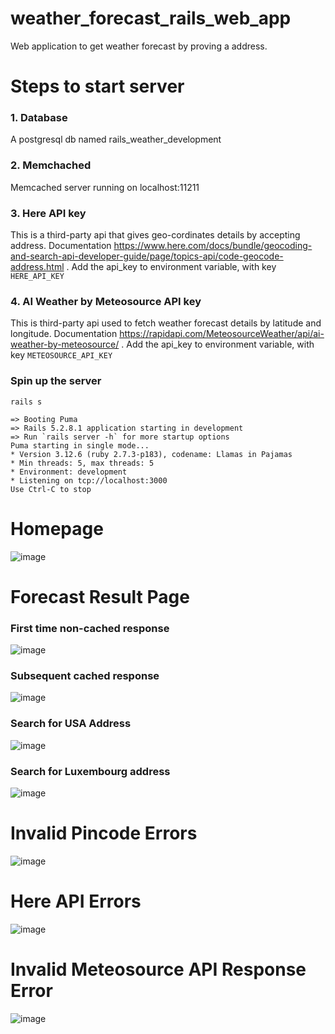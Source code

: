 # weather_forecast_rails_web_app
Web application to get weather forecast by proving a address.

# Steps to start server

### 1. Database
A postgresql db named rails_weather_development

### 2. Memchached
Memcached server running on localhost:11211

### 3. Here API key
This is a third-party api that gives geo-cordinates details by accepting address. Documentation https://www.here.com/docs/bundle/geocoding-and-search-api-developer-guide/page/topics-api/code-geocode-address.html .
Add the api_key to environment variable, with key `HERE_API_KEY` 

### 4. AI Weather by Meteosource API key
This is third-party api used to fetch weather forecast details by latitude and longitude. Documentation https://rapidapi.com/MeteosourceWeather/api/ai-weather-by-meteosource/ .
Add the api_key to environment variable, with key `METEOSOURCE_API_KEY`


### Spin up the server
`rails s`
```
=> Booting Puma
=> Rails 5.2.8.1 application starting in development
=> Run `rails server -h` for more startup options
Puma starting in single mode...
* Version 3.12.6 (ruby 2.7.3-p183), codename: Llamas in Pajamas
* Min threads: 5, max threads: 5
* Environment: development
* Listening on tcp://localhost:3000
Use Ctrl-C to stop
```


# Homepage

![image](https://github.com/prathamesh000777/weather_forecast_rails_web_app/assets/51914475/c863ef35-1159-4f70-96b5-691887fff5ac)

# Forecast Result Page

### First time non-cached response

![image](https://github.com/prathamesh000777/weather_forecast_rails_web_app/assets/51914475/729aeba9-28d4-460e-932e-5b514a44ee19)



### Subsequent cached response

![image](https://github.com/prathamesh000777/weather_forecast_rails_web_app/assets/51914475/1685531d-78a1-4139-a377-1dcad76a0419)


### Search for USA Address

![image](https://github.com/prathamesh000777/weather_forecast_rails_web_app/assets/51914475/7764eff9-0bdd-494a-ba58-b7de1dd3f0f2)

### Search for Luxembourg address

![image](https://github.com/prathamesh000777/weather_forecast_rails_web_app/assets/51914475/b66677f5-8bea-4c6d-8846-8435eb72e426)




# Invalid Pincode Errors

![image](https://github.com/prathamesh000777/weather_forecast_rails_web_app/assets/51914475/041103a2-adb2-4aae-89a2-5f0dc8c57150)


# Here API Errors

![image](https://github.com/prathamesh000777/weather_forecast_rails_web_app/assets/51914475/00362589-6e20-4049-a296-5826796e01e5)


# Invalid Meteosource API Response Error

![image](https://github.com/prathamesh000777/weather_forecast_rails_web_app/assets/51914475/11b87cd9-7ed9-4197-a44a-641de9680a55)

